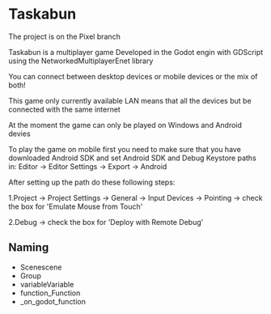 # Taskabun

The project is on the Pixel branch

Taskabun is a multiplayer game Developed in the Godot engin with GDScript using the NetworkedMultiplayerEnet library

You can connect between desktop devices or mobile devices or the mix of both!

This game only currently available LAN means that all the devices but be connected with the same internet 

At the moment the game can only be played on Windows and Android devies

To play the game on mobile first you need to make sure that you have downloaded Android SDK and set Android SDK and Debug Keystore paths in:
Editor -> Editor Settings -> Export -> Android 

After setting up the path do these following steps: 

1.Project -> Project Settings -> General -> Input Devices -> Pointing -> check the box for 'Emulate Mouse from Touch'

2.Debug -> check the box for 'Deploy with Remote Debug'

## Naming 
- Scenescene
- Group
- variableVariable
- function_Function
- _on_godot_function
